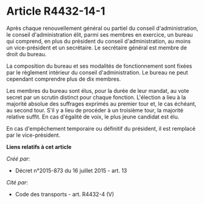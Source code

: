 # Article R4432-14-1

Après  chaque renouvellement général ou partiel du conseil d'administration,  le conseil d'administration élit, parmi ses
membres en exercice, un  bureau qui comprend, en plus du président du conseil d'administration,  au moins un vice-président
et un secrétaire. Le secrétaire général est  membre de droit du bureau.

La composition du bureau et ses modalités  de fonctionnement sont fixées par le règlement intérieur du conseil
d'administration. Le bureau ne peut cependant comprendre plus de dix  membres.

Les membres du bureau sont élus, pour la  durée de leur mandat, au vote secret par un scrutin distinct pour chaque  fonction.
L'élection a lieu à la majorité absolue des suffrages  exprimés au premier tour et, le cas échéant, au second tour. S'il y a
lieu de procéder à un troisième tour, la majorité relative suffit. En  cas d'égalité de voix, le plus jeune candidat est élu.

En cas d'empêchement temporaire ou définitif du président, il est remplacé par le vice-président.

**Liens relatifs à cet article**

_Créé par_:

  - Décret n°2015-873 du 16 juillet 2015 - art. 13

_Cité par_:

  - Code des transports - art. R4432-4 (V)
